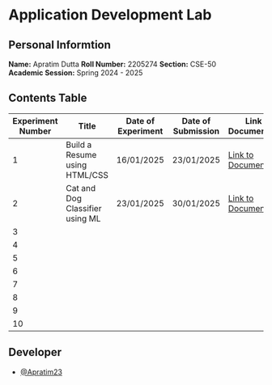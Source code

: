 # Application Development Lab 
## Personal Informtion
**Name:** Apratim Dutta 
**Roll Number:** 2205274 
**Section:** CSE-50  
**Academic Session:** Spring 2024 - 2025  

## Contents Table
| Experiment Number | Title                                 | Date of Experiment | Date of Submission | Link to Documentation | Link to Project |
|-------------------|---------------------------------------|---------------------|---------------------|-----------------------|------------------|
| 1                 | Build a Resume using HTML/CSS         | 16/01/2025          | 23/01/2025          | [Link to Documentation](https://github.com/Apratim23/Application-Development-Lab/blob/main/Expt-1%20Build%20an%20Online%20Portfolio%20Resume/AD_Lab_3.pdf) | [Link to Project](https://github.com/Apratim23/Personal-Portfolio) |
| 2                 |  Cat and Dog Classifier using ML      | 23/01/2025          | 30/01/2025          | [Link to Documentation](https://github.com/Apratim23/Application-Development-Lab/blob/main/Expt.2%20-%20Cat%20and%20Dog%20Classifier/AD_Lab_Documentation.pdf)  |  [Link to Project](https://github.com/QwertyFusion/cat-dog-image-classifier) |
| 3                 |                                       |                     |                     |                       |                  |
| 4                 |                                       |                     |                     |                       |                  |
| 5                 |                                       |                     |                     |                       |                  |
| 6                 |                                       |                     |                     |                       |                  |
| 7                 |                                       |                     |                     |                       |                  |
| 8                 |                                       |                     |                     |                       |                  |
| 9                 |                                       |                     |                     |                       |                  |
| 10

## Developer
- [@Apratim23](https://github.com/Apratim23)
